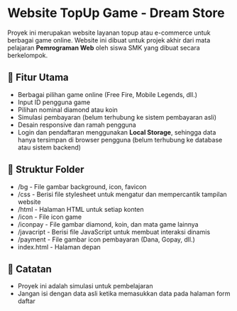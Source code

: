 # Website TopUp Game - Dream Store

Proyek ini merupakan website layanan topup atau e-commerce untuk berbagai game online. Website ini dibuat untuk projek akhir dari mata pelajaran **Pemrograman Web** oleh siswa SMK yang dibuat secara berkelompok.

## 🔧 Fitur Utama

- Berbagai pilihan game online (Free Fire, Mobile Legends, dll.)
- Input ID pengguna game
- Pilihan nominal diamond atau koin
- Simulasi pembayaran (belum terhubung ke sistem pembayaran asli)
- Desain responsive dan ramah pengguna
- Login dan pendaftaran menggunakan **Local Storage**, sehingga data hanya tersimpan di browser pengguna (belum terhubung ke database atau sistem backend)

## 📁 Struktur Folder

- /bg - File gambar background, icon, favicon  
- /css - Berisi file stylesheet untuk mengatur dan mempercantik tampilan website  
- /html - Halaman HTML untuk setiap konten  
- /icon - File icon game  
- /iconpay - File gambar diamond, koin, dan mata game lainnya  
- /javacript - Berisi file JavaScript untuk membuat interaksi dinamis  
- /payment - File gambar icon pembayaran (Dana, Gopay, dll.)  
- index.html - Halaman depan  

## 📝 Catatan
- Proyek ini adalah simulasi untuk pembelajaran
- Jangan isi dengan data asli ketika memasukkan data pada halaman form daftar
